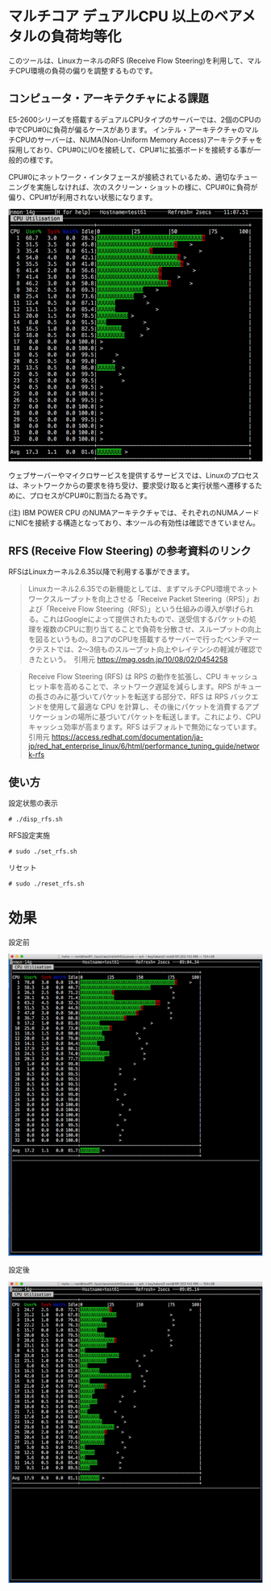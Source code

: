 # マルチコア デュアルCPU 以上のベアメタルの負荷均等化

このツールは、LinuxカーネルのRFS (Receive Flow Steering)を利用して、マルチCPU環境の負荷の偏りを調整するものです。


## コンピュータ・アーキテクチャによる課題

E5-2600シリーズを搭載するデュアルCPUタイプのサーバーでは、2個のCPUの中でCPU#0に負荷が偏るケースがあります。
インテル・アーキテクチャのマルチCPUのサーバーは、NUMA(Non-Uniform Memory Access)アーキテクチャを採用しており、CPU#0にI/Oを接続して、CPU#1に拡張ボードを接続する事が一般的の様です。

CPU#0にネットワーク・インタフェースが接続されているため、適切なチューニングを実施しなければ、次のスクリーン・ショットの様に、CPU#0に負荷が偏り、CPU#1が利用されない状態になります。

![ワークロードの偏り](picture/issue.png)

ウェブサーバーやマイクロサービスを提供するサービスでは、Linuxのプロセスは、ネットワークからの要求を待ち受け、要求受け取ると実行状態へ遷移するために、プロセスがCPU#0に割当たる為です。

(注) IBM POWER CPU のNUMAアーキテクチャでは、それぞれのNUMAノードにNICを接続する構造となっており、本ツールの有効性は確認できていません。


## RFS (Receive Flow Steering) の参考資料のリンク

RFSはLinuxカーネル2.6.35以降で利用する事ができます。

> Linuxカーネル2.6.35での新機能としては、まずマルチCPU環境でネットワークスループットを向上させる「Receive Packet Steering（RPS）」および「Receive Flow Steering（RFS）」という仕組みの導入が挙げられる。これはGoogleによって提供されたもので、送受信するパケットの処理を複数のCPUに割り当てることで負荷を分散させ、スループットの向上を図るというもの。8コアのCPUを搭載するサーバーで行ったベンチマークテストでは、2〜3倍ものスループット向上やレイテンシの軽減が確認できたという。　引用元 https://mag.osdn.jp/10/08/02/0454258


> Receive Flow Steering (RFS) は RPS の動作を拡張し、CPU キャッシュヒット率を高めることで、ネットワーク遅延を減らします。RPS がキューの長さのみに基づいてパケットを転送する部分で、RFS は RPS バックエンドを使用して最適な CPU を計算し、その後にパケットを消費するアプリケーションの場所に基づいてパケットを転送します。これにより、CPU キャッシュ効率が高まります。RFS はデフォルトで無効になっています。 引用元 https://access.redhat.com/documentation/ja-jp/red_hat_enterprise_linux/6/html/performance_tuning_guide/network-rfs
      


## 使い方

設定状態の表示

~~~
# ./disp_rfs.sh
~~~


RFS設定実施

~~~
# sudo ./set_rfs.sh
~~~


リセット

~~~
# sudo ./reset_rfs.sh
~~~


# 効果

設定前

![before](picture/before.png)


設定後

![after](picture/after.png)
